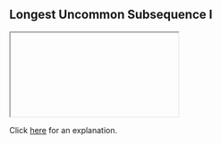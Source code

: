 ##  Longest Uncommon Subsequence I 

<iframe></iframe>

Click [here](Explanation.md) for an explanation.

